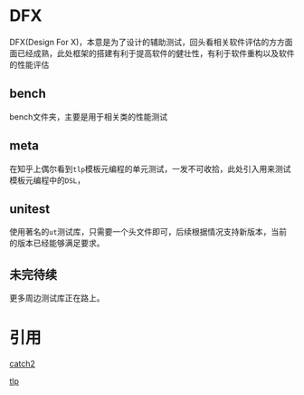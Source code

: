 # DFX

DFX(Design For X)，本意是为了设计的辅助测试，回头看相关软件评估的方方面面已经成熟，此处框架的搭建有利于提高软件的健壮性，有利于软件重构以及软件的性能评估

## bench

bench文件夹，主要是用于相关类的性能测试

## meta

在知乎上偶尔看到`tlp`模板元编程的单元测试，一发不可收拾，此处引入用来测试模板元编程中的`DSL`，

## unitest

使用著名的`ut`测试库，只需要一个头文件即可，后续根据情况支持新版本，当前的版本已经能够满足要求。

## 未完待续

更多周边测试库正在路上。


# 引用

[catch2](https://github.com/catchorg/Catch2)

[tlp](https://github.com/MagicBowen/tlp)